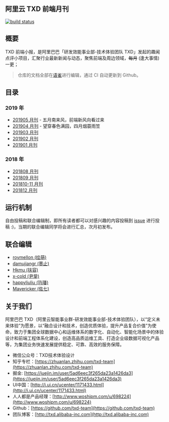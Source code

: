 阿里云 TXD 前端月刊
---

[![build status][travis-image]][travis-url]

[travis-image]: https://img.shields.io/travis/txd-team/monthly.svg?style=flat-square
[travis-url]: https://travis-ci.org/txd-team/monthly

## 概要

TXD 前端小报，是阿里巴巴「研发效能事业部-技术体验团队 TXD」发起的趣闻点评小项目，汇聚行业最新新闻与动态，聚焦前端及周边领域，<del>每月</del> (逢大事情) 一更；

> 仓库的文档全部在[语雀](https://www.yuque.com/txd-team/fe-report)进行编辑，通过 CI 自动更新到 Github。

## 目录

### 2019 年

- [201905 月刊](./report/201905.md) - 五月南来风，前端新风向看过来
- [201904 月刊](./report/201904.md) - 望穿春色满园，四月烟蓑雨笠
- [201903 月刊](./report/201903.md)
- [201902 月刊](./report/201902.md)
- [201901 月刊](./report/201901.md)

### 2018 年

- [201808 月刊](./report/201808.md)
- [201809 月刊](./report/201809.md)
- [201810-11 月刊](./report/201810-11.md)
- [201812 月刊](./report/201812.md)

## 运行机制

自由投稿和联合编辑制，即所有读者都可以对感兴趣的内容投稿到 [issue](https://github.com/txd-team/monthly/issues) 进行投稿 :)，当期的联合编辑同学将会进行汇总，次月初发布。

## 联合编辑

- [roymellon (绘萌)](https://github.com/roymellon)
- [damujiangr (墨止)](https://github.com/damujiangr)
- [Hkmu (扶容)](https://github.com/Hkmu)
- [x-cold (尹挚)](https://github.com/x-cold)
- [happyliuliu (玙璠)](https://github.com/happyliuliu)
- [Mavericker (佐七)](https://github.com/Mavericker-1996)

## 关于我们

阿里巴巴 TXD（阿里云智能事业群-研发效能事业部-技术体验团队），以“定义未来体验”为愿景，以“融合设计和技术，创造优质体验，提升产品复合价值”为使命，致力于集团全球数据中心和运维体系的数字化、自动化、智能化场景中的体验设计和前端工程体系化建设，创造高品质运维工具、打造企业级数据可视化产品等，为集团业务快速发展提供稳定、可靠、高效的服务保障。

- 微信公众号：TXD技术体验设计
- 知乎专栏：[https://zhuanlan.zhihu.com/txd-team](https://zhuanlan.zhihu.com/txd-team)
- 掘金: [https://juejin.im/user/5ad6eec3f265da23a1426da3](https://juejin.im/user/5ad6eec3f265da23a1426da3)
- UI中国：[http://i.ui.cn/ucenter/1171433.html](http://i.ui.cn/ucenter/1171433.html)
- 人人都是产品经理：[http://www.woshipm.com/u/698224](http://www.woshipm.com/u/698224)
- Github：[https://github.com/txd-team](https://github.com/txd-team)
- 团队博客：[http://txd.alibaba-inc.com](http://txd.alibaba-inc.com)
